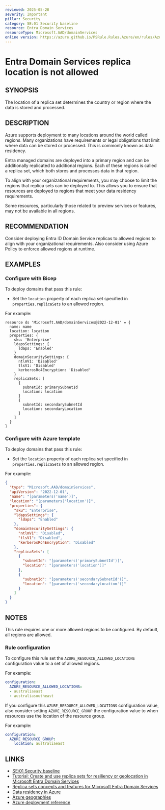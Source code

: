 ```yaml
---
reviewed: 2025-05-20
severity: Important
pillar: Security
category: SE:01 Security baseline
resource: Entra Domain Services
resourceType: Microsoft.AAD/domainServices
online version: https://azure.github.io/PSRule.Rules.Azure/en/rules/Azure.EntraDS.ReplicaLocation/
---
```


# Entra Domain Services replica location is not allowed

## SYNOPSIS

The location of a replica set determines the country or region where the data is stored and processed.

## DESCRIPTION

Azure supports deployment to many locations around the world called regions.
Many organizations have requirements or legal obligations that limit where data can be stored or processed.
This is commonly known as data residency.

Entra managed domains are deployed into a primary region and can be additionally replicated to additional regions.
Each of these regions is called a replica set, which both stores and processes data in that region.

To align with your organizational requirements, you may choose to limit the regions that replica sets can be deployed to.
This allows you to ensure that resources are deployed to regions that meet your data residency requirements.

Some resources, particularly those related to preview services or features, may not be available in all regions.

## RECOMMENDATION

Consider deploying Entra ID Domain Service replicas to allowed regions to align with your organizational requirements.
Also consider using Azure Policy to enforce allowed regions at runtime.

## EXAMPLES

### Configure with Bicep

To deploy domains that pass this rule:

- Set the `location` property of each replica set specified in `properties.replicaSets` to an allowed region.

For example:

```bicep
resource ds 'Microsoft.AAD/domainServices@2022-12-01' = {
  name: name
  location: location
  properties: {
    sku: 'Enterprise'
    ldapsSettings: {
      ldaps: 'Enabled'
    }
    domainSecuritySettings: {
      ntlmV1: 'Disabled'
      tlsV1: 'Disabled'
      kerberosRc4Encryption: 'Disabled'
    }
    replicaSets: [
      {
        subnetId: primarySubnetId
        location: location
      }
      {
        subnetId: secondarySubnetId
        location: secondaryLocation
      }
    ]
  }
}
```

<!-- external:avm avm/res/aad/domain-service replicaSets[*].location -->

### Configure with Azure template

To deploy domains that pass this rule:

- Set the `location` property of each replica set specified in `properties.replicaSets` to an allowed region.

For example:

```json
{
  "type": "Microsoft.AAD/domainServices",
  "apiVersion": "2022-12-01",
  "name": "[parameters('name')]",
  "location": "[parameters('location')]",
  "properties": {
    "sku": "Enterprise",
    "ldapsSettings": {
      "ldaps": "Enabled"
    },
    "domainSecuritySettings": {
      "ntlmV1": "Disabled",
      "tlsV1": "Disabled",
      "kerberosRc4Encryption": "Disabled"
    },
    "replicaSets": [
      {
        "subnetId": "[parameters('primarySubnetId')]",
        "location": "[parameters('location')]"
      },
      {
        "subnetId": "[parameters('secondarySubnetId')]",
        "location": "[parameters('secondaryLocation')]"
      }
    ]
  }
}
```

## NOTES

This rule requires one or more allowed regions to be configured.
By default, all regions are allowed.

### Rule configuration

<!-- module:config rule AZURE_RESOURCE_ALLOWED_LOCATIONS -->

To configure this rule set the `AZURE_RESOURCE_ALLOWED_LOCATIONS` configuration value to a set of allowed regions.

For example:

```yaml
configuration:
  AZURE_RESOURCE_ALLOWED_LOCATIONS:
  - australiaeast
  - australiasoutheast
```

If you configure this `AZURE_RESOURCE_ALLOWED_LOCATIONS` configuration value,
also consider setting `AZURE_RESOURCE_GROUP` the configuration value to when resources use the location of the resource group.

For example:

```yaml
configuration:
  AZURE_RESOURCE_GROUP:
    location: australiaeast
```

## LINKS

- [SE:01 Security baseline](https://learn.microsoft.com/azure/well-architected/security/establish-baseline)
- [Tutorial: Create and use replica sets for resiliency or geolocation in Microsoft Entra Domain Services](https://learn.microsoft.com/entra/identity/domain-services/tutorial-create-replica-set)
- [Replica sets concepts and features for Microsoft Entra Domain Services](https://learn.microsoft.com/entra/identity/domain-services/concepts-replica-sets)
- [Data residency in Azure](https://azure.microsoft.com/explore/global-infrastructure/data-residency/#overview)
- [Azure geographies](https://azure.microsoft.com/explore/global-infrastructure/geographies/#geographies)
- [Azure deployment reference](https://learn.microsoft.com/azure/templates/microsoft.aad/domainservices)
